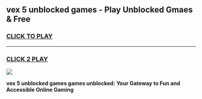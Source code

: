
## vex 5 unblocked games - Play Unblocked Gmaes & Free
<h3>
<a href="https://news.freeplayer.one?title=vex_5_unblocked_games&ref=23F">CLICK TO PLAY</a></h3>
<hr>

<h3>
<a href="https://news.freeplayer.one?title=vex_5_unblocked_games&ref=23F">CLICK 2 PLAY</a>
  
</h3>

<a href="https://news.freeplayer.one?title=vex_5_unblocked_games&ref=23F/"><img src="https://clearcache.store/games.png"></a>


**vex 5 unblocked games games unblocked: Your Gateway to Fun and Accessible Online Gaming**
